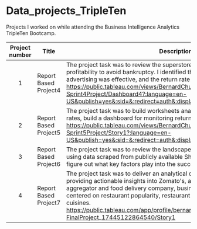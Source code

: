 # Data_projects_TripleTen
Projects I worked on while attending the Business Intelligence Analytics TripleTen Bootcamp.


| Project number | Title | Description |
| :-----------: | ----------- |----------- |
| 1 | Report Based Project4|The project task was to review the superstore’s operations and increase its profitability to avoid bankruptcy. I identified the profits and loses, which type of advertising was effective, and the return rate for products and customers. https://public.tableau.com/views/BernardChung-Sprint4Project/Dashboard4?:language=en-US&publish=yes&:sid=&:redirect=auth&:display_count=n&:origin=viz_share_link |
| 2 | Report Based Project5|The project task was to build worksheets analyzing different views on return rates, build a dashboard for monitoring returns, and to create a story. https://public.tableau.com/views/BernardChung-Sprint5Project/Story1?:language=en-US&publish=yes&:sid=&:redirect=auth&:display_count=n&:origin=viz_share_link |
| 3 | Report Based Project6|The project task was to review the landscape of apps on the Shopify platform, using data scraped from publicly available Shopify websites. The goal was to figure out what key factors play into the success of a Shopify app.|
| 4 | Report Based Project7|The project task was to deliver an analytical dashboard and report focused on providing actionable insights into Zomato's, a multinational restaurant aggregator and food delivery company, business performance. The analysis centered on restaurant popularity, restaurant revenue, and the most popular cuisines. https://public.tableau.com/app/profile/bernard.chung3935/viz/BernardChung-FinalProject_17445122864540/Story1 |
